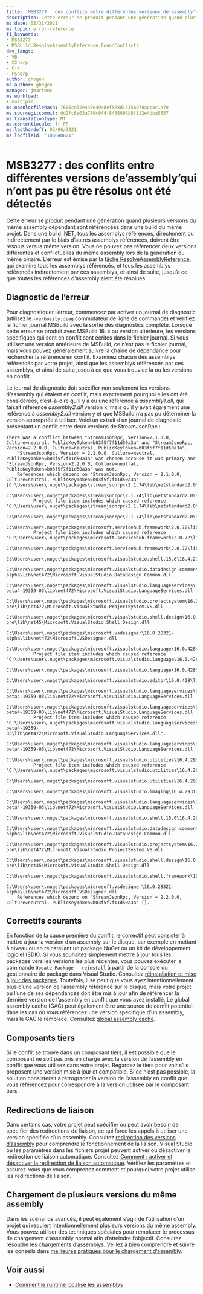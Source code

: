 ```yaml
---
title: 'MSB3277 : des conflits entre différentes versions de’assembly’qui n’ont pas pu être résolus ont été détectés'
description: Cette erreur se produit pendant une génération quand plusieurs versions du même assembly dépendant sont référencées dans une build du même projet.
ms.date: 03/31/2021
ms.topic: error-reference
f1_keywords:
- MSB3277
- MSBuild.ResolveAssemblyReference.FoundConflicts
dev_langs:
- VB
- CSharp
- C++
- FSharp
author: ghogen
ms.author: ghogen
manager: jmartens
ms.workload:
- multiple
ms.openlocfilehash: 7606cd32e440e49adef578d13358978acc8c1b78
ms.sourcegitcommit: dd2fc6e03a789c044f8438096b8f112e4dba5557
ms.translationtype: MT
ms.contentlocale: fr-FR
ms.lasthandoff: 05/06/2021
ms.locfileid: "108640821"
---
```

# <a name="msb3277-found-conflicts-between-different-versions-of-assembly-that-could-not-be-resolved"></a>MSB3277 : des conflits entre différentes versions de’assembly’qui n’ont pas pu être résolus ont été détectés

Cette erreur se produit pendant une génération quand plusieurs versions du même assembly dépendant sont référencées dans une build du même projet. Dans une build .NET, tous les assemblys référencés, directement ou indirectement par le biais d’autres assemblys référencés, doivent être résolus vers la même version. Vous ne pouvez pas référencer deux versions différentes et conflictuelles du même assembly lors de la génération du même binaire. L’erreur est émise par la [tâche ResolveAssemblyReference](../resolveassemblyreference-task.md), qui examine tous les assemblys référencés, et tous les assemblys référencés indirectement par ces assemblys, et ainsi de suite, jusqu’à ce que toutes les références d’assembly aient été résolues.

## <a name="diagnosing-the-error"></a>Diagnostic de l’erreur

Pour diagnostiquer l’erreur, commencez par activer un journal de diagnostic (utilisez le `-verbosity:diag` commutateur de ligne de commande) et vérifiez le fichier journal MSBuild avec la sortie des diagnostics complète. Lorsque cette erreur se produit avec MSBuild 16. x ou version ultérieure, les versions spécifiques qui sont en conflit sont écrites dans le fichier journal. Si vous utilisez une version antérieure de MSBuild, ce n’est pas le fichier journal, mais vous pouvez généralement suivre la chaîne de dépendance pour rechercher la référence en conflit. Examinez chacun des assemblys référencés par votre projet, ainsi que les assemblys référencés par ces assemblys, et ainsi de suite jusqu’à ce que vous trouviez la ou les versions en conflit.

Le journal de diagnostic doit spécifier non seulement les versions d’assembly qui étaient en conflit, mais exactement pourquoi elles ont été considérées, c’est-à-dire qu’il y a eu une référence à *assembly1.dll*, qui faisait référence *assembly2.dll* version x, mais qu’il y avait également une référence à *assembly2.dll* version y et que MSBuild n’a pas pu déterminer la version appropriée à utiliser.  Voici un extrait d’un journal de diagnostic présentant un conflit entre deux versions de StreamJsonRpc :

```output
There was a conflict between "StreamJsonRpc, Version=2.1.0.0, Culture=neutral, PublicKeyToken=b03f5f7f11d50a3a" and "StreamJsonRpc, Version=2.2.0.0, Culture=neutral, PublicKeyToken=b03f5f7f11d50a3a".
    "StreamJsonRpc, Version = 2.1.0.0, Culture=neutral, PublicKeyToken=b03f5f7f11d50a3a" was chosen because it was primary and "StreamJsonRpc, Version=2.2.0.0, Culture=neutral, PublicKeyToken=b03f5f7f11d50a3a" was not.
    References which depend on "StreamJsonRpc, Version = 2.1.0.0, Culture=neutral, PublicKeyToken=b03f5f7f11d50a3a" [C:\Users\user\.nuget\packages\streamjsonrpc\2.1.74\lib\netstandard2.0\StreamJsonRpc.dll].
    C:\Users\user\.nuget\packages\streamjsonrpc\2.1.74\lib\netstandard2.0\StreamJsonRpc.dll
          Project file item includes which caused reference "C:\Users\user\.nuget\packages\streamjsonrpc\2.1.74\lib\netstandard2.0\StreamJsonRpc.dll".
            C:\Users\user\.nuget\packages\streamjsonrpc\2.1.74\lib\netstandard2.0\StreamJsonRpc.dll
        C:\Users\user\.nuget\packages\microsoft.servicehub.framework\2.0.72\lib\netstandard2.0\Microsoft.ServiceHub.Framework.dll
          Project file item includes which caused reference "C:\Users\user\.nuget\packages\microsoft.servicehub.framework\2.0.72\lib\netstandard2.0\Microsoft.ServiceHub.Framework.dll".
            C:\Users\user\.nuget\packages\microsoft.servicehub.framework\2.0.72\lib\netstandard2.0\Microsoft.ServiceHub.Framework.dll
            C:\Users\user\.nuget\packages\microsoft.visualstudio.shell.15.0\16.4.29318.21\lib\net472\Microsoft.VisualStudio.Shell.15.0.dll
            C:\Users\user\.nuget\packages\microsoft.visualstudio.datadesign.common\16.0.28321-alpha\lib\net472\Microsoft.VisualStudio.DataDesign.Common.dll
            C:\Users\user\.nuget\packages\microsoft.visualstudio.languageservices\3.2.0-beta4-19359-03\lib\net472\Microsoft.VisualStudio.LanguageServices.dll
            C:\Users\user\.nuget\packages\microsoft.visualstudio.projectsystem\16.2.133-pre\lib\net472\Microsoft.VisualStudio.ProjectSystem.VS.dll
            C:\Users\user\.nuget\packages\microsoft.visualstudio.shell.design\16.0.28316-pre\lib\net45\Microsoft.VisualStudio.Shell.Design.dll
            C:\Users\user\.nuget\packages\microsoft.vsdesigner\16.0.28321-alpha\lib\net472\Microsoft.VSDesigner.dll
        C:\Users\user\.nuget\packages\microsoft.visualstudio.language\16.0.428\lib\net472\Microsoft.VisualStudio.Language.dll
          Project file item includes which caused reference "C:\Users\user\.nuget\packages\microsoft.visualstudio.language\16.0.428\lib\net472\Microsoft.VisualStudio.Language.dll".
            C:\Users\user\.nuget\packages\microsoft.visualstudio.language\16.0.428\lib\net472\Microsoft.VisualStudio.Language.dll
            C:\Users\user\.nuget\packages\microsoft.visualstudio.editor\16.0.428\lib\net472\Microsoft.VisualStudio.Editor.dll
            C:\Users\user\.nuget\packages\microsoft.visualstudio.languageservices\3.2.0-beta4-19359-03\lib\net472\Microsoft.VisualStudio.LanguageServices.dll
        C:\Users\user\.nuget\packages\microsoft.visualstudio.languageservices\3.2.0-beta4-19359-03\lib\net472\Microsoft.VisualStudio.LanguageServices.dll
          Project file item includes which caused reference "C:\Users\user\.nuget\packages\microsoft.visualstudio.languageservices\3.2.0-beta4-19359-03\lib\net472\Microsoft.VisualStudio.LanguageServices.dll".
            C:\Users\user\.nuget\packages\microsoft.visualstudio.languageservices\3.2.0-beta4-19359-03\lib\net472\Microsoft.VisualStudio.LanguageServices.dll
        C:\Users\user\.nuget\packages\microsoft.visualstudio.utilities\16.4.29317.144\lib\net46\Microsoft.VisualStudio.Utilities.dll
          Project file item includes which caused reference "C:\Users\user\.nuget\packages\microsoft.visualstudio.utilities\16.4.29317.144\lib\net46\Microsoft.VisualStudio.Utilities.dll".
            C:\Users\user\.nuget\packages\microsoft.visualstudio.utilities\16.4.29317.144\lib\net46\Microsoft.VisualStudio.Utilities.dll
            C:\Users\user\.nuget\packages\microsoft.visualstudio.imaging\16.4.29317.144\lib\net472\Microsoft.VisualStudio.Imaging.dll
            C:\Users\user\.nuget\packages\microsoft.visualstudio.languageservices\3.2.0-beta4-19359-03\lib\net472\Microsoft.VisualStudio.LanguageServices.dll
            C:\Users\user\.nuget\packages\microsoft.visualstudio.shell.15.0\16.4.29318.21\lib\net472\Microsoft.VisualStudio.Shell.15.0.dll
            C:\Users\user\.nuget\packages\microsoft.visualstudio.datadesign.common\16.0.28321-alpha\lib\net472\Microsoft.VisualStudio.DataDesign.Common.dll
            C:\Users\user\.nuget\packages\microsoft.visualstudio.projectsystem\16.2.133-pre\lib\net472\Microsoft.VisualStudio.ProjectSystem.VS.dll
            C:\Users\user\.nuget\packages\microsoft.visualstudio.shell.design\16.0.28316-pre\lib\net45\Microsoft.VisualStudio.Shell.Design.dll
            C:\Users\user\.nuget\packages\microsoft.visualstudio.shell.framework\16.4.29318.21\lib\net472\Microsoft.VisualStudio.Shell.Framework.dll
            C:\Users\user\.nuget\packages\microsoft.vsdesigner\16.0.28321-alpha\lib\net472\Microsoft.VSDesigner.dll
    References which depend on "StreamJsonRpc, Version = 2.2.0.0, Culture=neutral, PublicKeyToken=b03f5f7f11d50a3a" [].
```

## <a name="common-fixes"></a>Correctifs courants

En fonction de la cause première du conflit, le correctif peut consister à mettre à jour la version d’un assembly sur le disque, par exemple en mettant à niveau ou en réinstallant un package NuGet ou un kit de développement logiciel (SDK). Si vous souhaitez simplement mettre à jour tous les packages vers les versions les plus récentes, vous pouvez exécuter la commande `Update-Package --reinstall` à partir de la console du gestionnaire de package dans Visual Studio. Consultez [réinstallation et mise à jour des packages](/nuget/consume-packages/reinstalling-and-updating-packages). Toutefois, il se peut que vous ayez intentionnellement plus d’une version de l’assembly référencé sur le disque, mais votre projet ou l’une de ses dépendances doit être mis à jour afin de référencer la dernière version de l’assembly en conflit que vous avez installé. Le global assembly cache (GAC) peut également être une source de conflit potentiel, dans les cas où vous référencez une version spécifique d’un assembly, mais le GAC le remplace. Consultez [global assembly cache](/dotnet/framework/app-domains/gac).

## <a name="third-party-components"></a>Composants tiers

Si le conflit se trouve dans un composant tiers, il est possible que le composant ne soit pas pris en charge avec la version de l’assembly en conflit que vous utilisez dans votre projet. Regardez le tiers pour voir s’ils proposent une version mise à jour et compatible. Si ce n’est pas possible, la solution consisterait à rétrograder la version de l’assembly en conflit que vous référencez pour correspondre à la version utilisée par le composant tiers.

## <a name="binding-redirects"></a>Redirections de liaison

Dans certains cas, votre projet peut spécifier ou peut avoir besoin de spécifier des redirections de liaison, ce qui force les appels à utiliser une version spécifiée d’un assembly. Consultez [redirection des versions d’assembly](/dotnet/framework/configure-apps/redirect-assembly-versions) pour comprendre le fonctionnement de la liaison. Visual Studio ou les paramètres dans les fichiers projet peuvent activer ou désactiver la redirection de liaison automatique. Consultez [Comment : activer et désactiver la redirection de liaison automatique](/dotnet/framework/configure-apps/how-to-enable-and-disable-automatic-binding-redirection). Vérifiez les paramètres et assurez-vous que vous comprenez comment et pourquoi votre projet utilise les redirections de liaison.

## <a name="loading-multiple-versions-of-the-same-assembly"></a>Chargement de plusieurs versions du même assembly

Dans les scénarios avancés, il peut également s’agir de l’utilisation d’un projet qui requiert intentionnellement plusieurs versions du même assembly. Vous pouvez utiliser des techniques spéciales pour remplacer le processus de chargement d’assembly normal afin d’atteindre l’objectif. Consultez [résoudre les chargements d’assemblys](/dotnet/standard/assembly/resolve-loads). Veillez à bien comprendre et suivre les conseils dans [meilleures pratiques pour le chargement d’assembly](/dotnet/framework/deployment/best-practices-for-assembly-loading).

## <a name="see-also"></a>Voir aussi

- [Comment le runtime localise les assemblys](/dotnet/framework/deployment/how-the-runtime-locates-assemblies)
